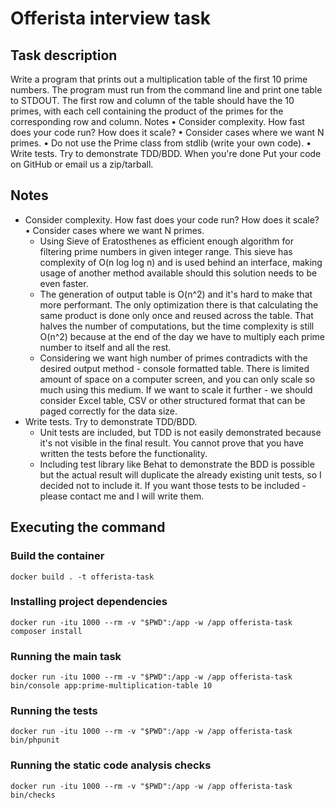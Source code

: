 # Offerista interview task

## Task description

Write a program that prints out a multiplication table of the first 10 prime numbers. The program must run from the 
command line and print one table to STDOUT. The first row and column of the table should have the 10 primes, with each 
cell containing the product of the primes for the corresponding row and column. Notes • Consider complexity. How fast 
does your code run? How does it scale? • Consider cases where we want N primes. • Do not use the Prime class from stdlib 
(write your own code). • Write tests. Try to demonstrate TDD/BDD. When you're done Put your code on GitHub or email us a
zip/tarball.

## Notes

- Consider complexity. How fast does your code run? How does it scale? • Consider cases where we want N primes.
    - Using Sieve of Eratosthenes as efficient enough algorithm for filtering prime numbers in given integer range. This
        sieve has complexity of O(n log log n) and is used behind an interface, making usage of another method available
        should this solution needs to be even faster.
    - The generation of output table is O(n^2) and it's hard to make that more performant. The only optimization there
        is that calculating the same product is done only once and reused across the table. That halves the number of
        computations, but the time complexity is still O(n^2) because at the end of the day we have to multiply each
        prime number to itself and all the rest.
    - Considering we want high number of primes contradicts with the desired output method - console formatted table.
        There is limited amount of space on a computer screen, and you can only scale so much using this medium. If we
        want to scale it further - we should consider Excel table, CSV or other structured format that can be paged
        correctly for the data size.
- Write tests. Try to demonstrate TDD/BDD.
    - Unit tests are included, but TDD is not easily demonstrated because it's not visible in the final result. You
        cannot prove that you have written the tests before the functionality.
    - Including test library like Behat to demonstrate the BDD is possible but the actual result will duplicate the 
        already existing unit tests, so I decided not to include it. If you want those tests to be included - please
        contact me and I will write them.

## Executing the command

### Build the container

`docker build . -t offerista-task`

### Installing project dependencies

`docker run -itu 1000 --rm -v "$PWD":/app -w /app offerista-task composer install`

### Running the main task

`docker run -itu 1000 --rm -v "$PWD":/app -w /app offerista-task bin/console app:prime-multiplication-table 10`

### Running the tests

`docker run -itu 1000 --rm -v "$PWD":/app -w /app offerista-task bin/phpunit`

### Running the static code analysis checks

`docker run -itu 1000 --rm -v "$PWD":/app -w /app offerista-task bin/checks`
